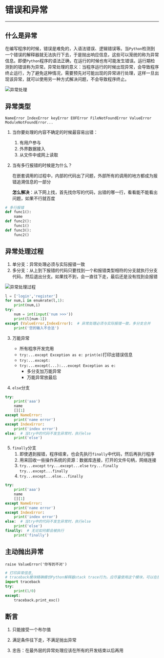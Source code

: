 # 错误和异常

---

## 什么是异常

在编写程序的时候，错误是难免的，入语法错误、逻辑错误等。当`Python`检测到一个错误的解释器就无法执行下去，于是抛出响应信息，这些可以笼统的称为异常信息。即便`Python`程序的语法正确，在运行的时候也有可能发生错误。运行期检测到的错误称为异常。异常处理的意义：当程序运行的时候出现异常，会导致程序终止运行，为了避免这种情况，需要预先对可能出现的异常进行处理，这样一旦出现该异常，就可以使用另一种方式解决问题，不会导致程序终止。

![异常处理](D:\repository\PythonNotes\images\异常处理.png)

## 异常类型

`NameError IndexError keyError EOFError FileNotFoundError ValueError ModuleNotFoundError...`

1. 当你要处理的内容不确定的时候最容易出错：
   1. 有用户参与
   2. 外界数据接入
   3. 从文件中或网上读取

2. 当有多行报错的时候是为什么？

   在嵌套调用的过程中，内部的代码出了问题，外部所有的调用的地方都成为报错追溯信息的一部分

   **怎么解决**：从下网上找，首先找你写的代码，出错的哪一行，看看能不能看出问题，如果不行就百度

```python
# 多行报错
def func1():
    name
def func2():
    func1()
def func3():
    func2()
```

## 异常处理过程

1. 单分支：异常处理必须与实际报错一致
2. 多分支：从上到下报错的代码只要找到一个和报错类型相符的分支就执行分支代码，然后退出分支。如果找不到，会一直往下走，最后还是没有找到会报错

![异常处理过程](D:\repository\PythonNotes\images\异常处理过程.png)

```python
l = ['login','register']
for num,i in enumrate(l,1):
    print(num,i)
try:
    num = int(input('num >>>'))
    print(l[num-1])
except (ValueError,IndexError):  # 异常处理必须与实际报错一致，多分支合并
    print('您的输入不合法')
```

3. 万能异常

   - 所有程序开发完用
   - `try:...except Exception as e: print(e)`打印出错误信息
   - `try:...except:`
   - `try:...except(...):...except Exception as e:`
     - 多分支加万能异常
     - 万能异常放最后
4. `else`分支

```python
try:
    print('aaa')
    name
    [][1]
except NameError:
    print('name error')
except IndexError:
    print('index error')
else:  # 当try中的代码不发生异常时，执行else
    print('else')
```

5. `finally`分支
   1. 即使遇到报错，程序结束，也会先执行`finally`中代码，然后再执行程序
   2. 用来回收一些操作系统的资源：数据库连接，打开的文件句柄，网络连接
   3. `try...except`  `try...except...else`   `try...finally`   `try...except...finally`
   4. `try...except...else...finally`

```python
try:
    print('aaa')
    name
    [][1]
except NameError:
    print('name error')
except IndexError:
    print('index error')
else:  # 当try中的代码不发生异常时，执行else
    print('else')
finally:  # 无论如何都会被执行
    print('finally')
```

## 主动抛出异常

`raise ValueError('你写的不对')`

```python
# 打印异常信息,
# traceback模块精确模仿Python解释器stack trace行为。应尽量使用这个模块，可以在控制台更直观的显示异常
import traceback
try:
    print(1/0)
except:
    traceback.print_exc()
```

## 断言

1. 只能接受一个布尔值
2. 满足条件往下走，不满足抛出异常

1. 忠告：在最外层的异常处理应该在所有的开发结束以后再用

